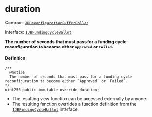 # duration

Contract: [`JBReconfigurationBufferBallot`](/protocol/api/contracts/or-ballots/jbreconfigurationbufferballot)

Interface: [`IJBFundingCycleBallot`](/protocol/api/interfaces/ijbfundingcycleballot.md)

**The number of seconds that must pass for a funding cycle reconfiguration to become either `Approved` or `Failed`.**

#### Definition

```
/**
  @notice 
  The number of seconds that must pass for a funding cycle reconfiguration to become either `Approved` or `Failed`.
*/
uint256 public immutable override duration;
```

* The resulting view function can be accessed externally by anyone.
* The resulting function overrides a function definition from the [`IJBFundingCycleBallot`](/protocol/api/interfaces/ijbfundingcycleballot.md) interface.
